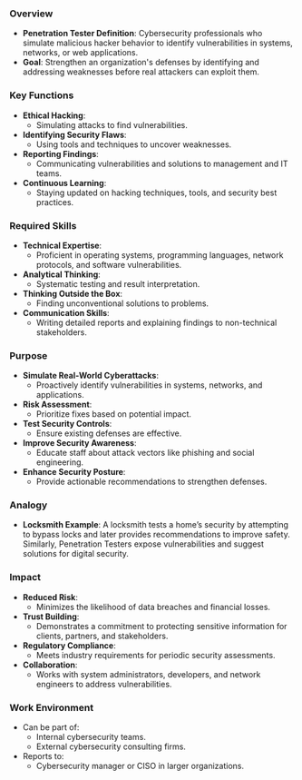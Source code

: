 ### Overview
- **Penetration Tester Definition**: Cybersecurity professionals who simulate malicious hacker behavior to identify vulnerabilities in systems, networks, or web applications.
- **Goal**: Strengthen an organization's defenses by identifying and addressing weaknesses before real attackers can exploit them.



### Key Functions
- **Ethical Hacking**:
    - Simulating attacks to find vulnerabilities.
- **Identifying Security Flaws**:
    - Using tools and techniques to uncover weaknesses.
- **Reporting Findings**:
    - Communicating vulnerabilities and solutions to management and IT teams.
- **Continuous Learning**:
    - Staying updated on hacking techniques, tools, and security best practices.



### Required Skills
- **Technical Expertise**:
    - Proficient in operating systems, programming languages, network protocols, and software vulnerabilities.
- **Analytical Thinking**:
    - Systematic testing and result interpretation.
- **Thinking Outside the Box**:
    - Finding unconventional solutions to problems.
- **Communication Skills**:
    - Writing detailed reports and explaining findings to non-technical stakeholders.



### Purpose
- **Simulate Real-World Cyberattacks**:
    - Proactively identify vulnerabilities in systems, networks, and applications.
- **Risk Assessment**:
    - Prioritize fixes based on potential impact.
- **Test Security Controls**:
    - Ensure existing defenses are effective.
- **Improve Security Awareness**:
    - Educate staff about attack vectors like phishing and social engineering.
- **Enhance Security Posture**:
    - Provide actionable recommendations to strengthen defenses.



### Analogy
- **Locksmith Example**: A locksmith tests a home’s security by attempting to bypass locks and later provides recommendations to improve safety. Similarly, Penetration Testers expose vulnerabilities and suggest solutions for digital security.



### Impact
- **Reduced Risk**:
    - Minimizes the likelihood of data breaches and financial losses.
- **Trust Building**:
    - Demonstrates a commitment to protecting sensitive information for clients, partners, and stakeholders.
- **Regulatory Compliance**:
    - Meets industry requirements for periodic security assessments.
- **Collaboration**:
    - Works with system administrators, developers, and network engineers to address vulnerabilities.



### Work Environment
- Can be part of:
    - Internal cybersecurity teams.
    - External cybersecurity consulting firms.
- Reports to:
    - Cybersecurity manager or CISO in larger organizations.